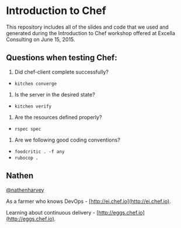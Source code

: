 # Introduction to Chef

This repository includes all of the slides and code that we used and generated during the Introduction to Chef workshop offered at Excella Consulting on June 15, 2015.

## Questions when testing Chef:

1.  Did chef-client complete successfully?
  * `kitchen converge`
1.  Is the server in the desired state?
  * `kitchen verify`
1.  Are the resources defined properly?
  * `rspec spec`
1.  Are we following good coding conventions?
  * `foodcritic . -f any`
  * `rubocop .`

## Nathen

[@nathenharvey](https://twitter.com/nathenharvey)

As a farmer who knows DevOps - [http://ei.chef.io](http://ei.chef.io).

Learning about continuous delivery - [http://eggs.chef.io](http://eggs.chef.io).
